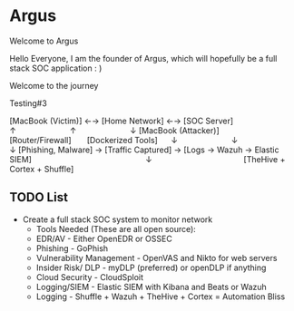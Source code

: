 # Argus
Welcome to Argus


Hello Everyone, I am the founder of Argus, which will hopefully be a full stack SOC application : ) 

Welcome to the journey 


Testing#3


[MacBook (Victim)] ←→ [Home Network] ←→ [SOC Server]
     ↑                        ↑                        ↓
[MacBook (Attacker)]     [Router/Firewall]       [Dockerized Tools]
     ↓                        ↓                        ↓
[Phishing, Malware] → [Traffic Captured] → [Logs → Wazuh → Elastic SIEM]
                                                  ↓
                                        [TheHive + Cortex + Shuffle]

TODO List
---------------------------------------------
- Create a full stack SOC system to monitor network
     - Tools Needed (These are all open source):
	- EDR/AV - Either OpenEDR or OSSEC
	- Phishing - GoPhish
	- Vulnerability Management - OpenVAS and Nikto for web servers
	- Insider Risk/ DLP - myDLP (preferred) or openDLP if anything
	- Cloud Security - CloudSploit
	- Logging/SIEM - Elastic SIEM with Kibana and Beats or Wazuh
	- Logging - Shuffle + Wazuh + TheHive + Cortex = Automation Bliss
